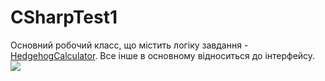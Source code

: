 # CSharpTest1
Основний робочий класс, що містить логіку завдання - <a href="https://github.com/OlhaSmachna/CSharpTest1/blob/master/CSharpTest1/HedgehogCalculator.cs">HedgehogCalculator<a/>. Все інше в основному відноситься до інтерфейсу.
<img src="https://res.cloudinary.com/dpp5ocil3/image/upload/v1732940081/test%20projects%20images/23df7be5-a368-475d-94cc-9c3369cfe3f6.png"/>
